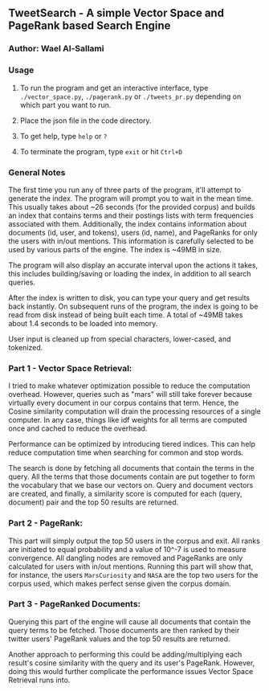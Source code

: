 ## TweetSearch - A simple Vector Space and PageRank based Search Engine
### Author: Wael Al-Sallami

### Usage
1. To run the program and get an interactive interface, type `./vector_space.py`, `./pagerank.py` or `./tweets_pr.py` depending on which part you want to run.

2. Place the json file in the code directory.

3. To get help, type `help` or `?`

4. To terminate the program, type `exit` or hit `Ctrl+D`


### General Notes
The first time you run any of three parts of the program, it'll attempt to generate the index. The program will prompt you to wait in the mean time. This usually takes about ~26 seconds (for the provided corpus) and builds an index that contains terms and their postings lists with term frequencies associated with them. Additionally, the index contains information about documents (id, user, and tokens), users (id, name), and PageRanks for only the users with in/out mentions. This information is carefully selected to be used by various parts of the engine. The index is ~49MB in size.

The program will also display an accurate interval upon the actions it takes, this includes building/saving or loading the index, in addition to all search queries.

After the index is written to disk, you can type your query and get results back instantly. On subsequent runs of the program, the index is going to be read from disk instead of being built each time. A total of ~49MB takes about 1.4 seconds to be loaded into memory.

User input is cleaned up from special characters, lower-cased, and tokenized.

### Part 1 - Vector Space Retrieval:
I tried to make whatever optimization possible to reduce the computation overhead. However, queries such as "mars" will still take forever because virtually every document in our corpus contains that term. Hence, the Cosine similarity computation will drain the processing resources of a single computer. In any case, things like idf weights for all terms are computed once and cached to reduce the overhead.

Performance can be optimized by introducing tiered indices. This can help reduce computation time when searching for common and stop words.

The search is done by fetching all documents that contain the terms in the query. All the terms that those documents contain are put together to form the vocabulary that we base our vectors on. Query and document vectors are created, and finally, a similarity score is computed for each (query, document) pair and the top 50 results are returned. 

### Part 2 - PageRank:
This part will simply output the top 50 users in the corpus and exit. All ranks are initiated to equal probability and a value of 10^-7 is used to measure convergence. All dangling nodes are removed and PageRanks are only calculated for users with in/out mentions. Running this part will show that, for instance, the users `MarsCuriosity` and `NASA` are the top two users for the corpus used, which makes perfect sense given the corpus domain.

### Part 3 - PageRanked Documents:
Querying this part of the engine will cause all documents that contain the query terms to be fetched. Those documents are then ranked by their twitter users' PageRank values and the top 50 results are returned. 

Another approach to performing this could be adding/multiplying each result's cosine similarity with the query and its user's PageRank. However, doing this would further complicate the performance issues Vector Space Retrieval runs into.
